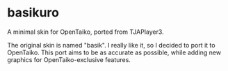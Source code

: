# basikuro
A minimal skin for OpenTaiko, ported from TJAPlayer3.

The original skin is named "basik". I really like it, so I decided to port it to OpenTaiko. This port aims to be as accurate as possible, while adding new graphics for OpenTaiko-exclusive features.
